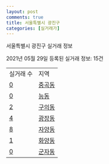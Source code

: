 ```yaml
---
layout: post
comments: true
title: 서울특별시 광진구
categories: [실거래가]
---
```


서울특별시 광진구 실거래 정보

2021년 05월 29일 등록된 실거래 정보: 15건


<table>
  <tr>
    <td>실거래 수</td>
    <td>지역</td>
  </tr>

  
  <tr>
    <td><a href="1121510100.html">0</a></td>
    <td><a href="1121510100.html">중곡동</a></td>
  </tr>
    

  <tr>
    <td><a href="1121510200.html">0</a></td>
    <td><a href="1121510200.html">능동</a></td>
  </tr>
    

  <tr>
    <td><a href="1121510300.html">2</a></td>
    <td><a href="1121510300.html">구의동</a></td>
  </tr>
    

  <tr>
    <td><a href="1121510400.html">4</a></td>
    <td><a href="1121510400.html">광장동</a></td>
  </tr>
    

  <tr>
    <td><a href="1121510500.html">8</a></td>
    <td><a href="1121510500.html">자양동</a></td>
  </tr>
    

  <tr>
    <td><a href="1121510700.html">1</a></td>
    <td><a href="1121510700.html">화양동</a></td>
  </tr>
    

  <tr>
    <td><a href="1121510900.html">0</a></td>
    <td><a href="1121510900.html">군자동</a></td>
  </tr>
    


</table>
    